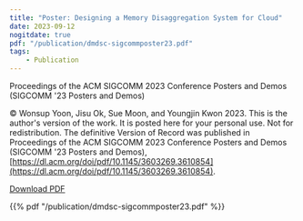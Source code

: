 ```yaml
---
title: "Poster: Designing a Memory Disaggregation System for Cloud"
date: 2023-09-12
nogitdate: true
pdf: "/publication/dmdsc-sigcommposter23.pdf"
tags:
    - Publication
---
```


Proceedings of the ACM SIGCOMM 2023 Conference Posters and Demos (SIGCOMM '23 Posters and Demos)

© Wonsup Yoon, Jisu Ok, Sue Moon, and Youngjin Kwon 2023. This is the author's version of the work. It is posted here for your personal use. Not for redistribution. The definitive Version of Record was published in Proceedings of the ACM SIGCOMM 2023 Conference Posters and Demos (SIGCOMM '23 Posters and Demos), [https://dl.acm.org/doi/pdf/10.1145/3603269.3610854](https://dl.acm.org/doi/pdf/10.1145/3603269.3610854).

[Download PDF](/publication/dmdsc-sigcommposter23.pdf)

{{% pdf "/publication/dmdsc-sigcommposter23.pdf" %}}
